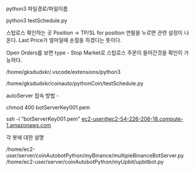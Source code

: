 python3 파일경로/파일이름


python3 testSchedule.py 




스탑로스 확인하는 곳
Position -> TP/SL for position
연필을 누르면 관련 설정이 나온다.
Last Price가 얼마일때 손절을 하겠다는 뜻이다.


Open Orders를 보면 
type - Stop Market로 스탑로스 주문이 들어간것을 확인이 가능하다.


/home/gksdudxkr/.vscode/extensions/python3

/home/gksdudxkr/coinauto/pythonCoin/testSchedule.py 



autoServer 접속 방법 - 

chmod 400 botServerKey001.pem

ssh -i "botServerKey001.pem" ec2-user@ec2-54-226-206-18.compute-1.amazonaws.com



각 봇에 대한 설명






/home/ec2-user/server/coinAutobotPython/myBinance/multipleBinanceBotServer.py
/home/ec2-user/server/coinAutobotPython/myUpbit/upbitbot.py